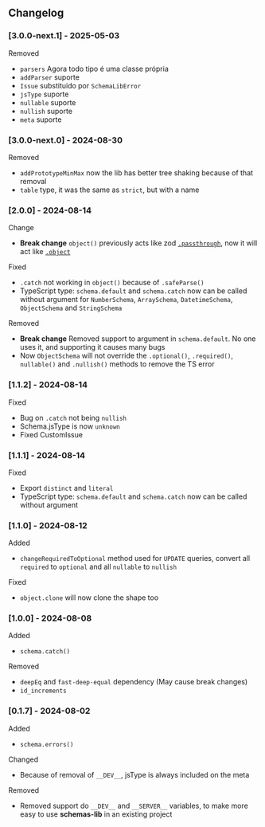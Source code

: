 ## Changelog

### [3.0.0-next.1] - 2025-05-03

Removed

- `parsers` Agora todo tipo é uma classe própria
- `addParser` suporte
- `Issue` substituido por `SchemaLibError`
- `jsType` suporte
- `nullable` suporte
- `nullish` suporte
- `meta` suporte

### [3.0.0-next.0] - 2024-08-30

Removed

- `addPrototypeMinMax` now the lib has better tree shaking because of that removal
- `table` type, it was the same as `strict`, but with a name

### [2.0.0] - 2024-08-14

Change

- **Break change** `object()` previously acts like zod [`.passthrough`](https://zod.dev/?id=passthrough), now it will act like [`.object`](https://zod.dev/?id=objects)

Fixed

- `.catch` not working in `object()` because of `.safeParse()`
- TypeScript type: `schema.default` and `schema.catch` now can be called without argument for `NumberSchema`, `ArraySchema`, `DatetimeSchema`, `ObjectSchema` and `StringSchema`

Removed

- **Break change** Removed support to argument in `schema.default`. No one uses it, and supporting it causes many bugs
- Now `ObjectSchema` will not override the `.optional()`, `.required()`, `nullable()` and `.nullish()` methods to remove the TS error

### [1.1.2] - 2024-08-14

Fixed

- Bug on `.catch` not being `nullish`
- Schema.jsType is now `unknown`
- Fixed CustomIssue

### [1.1.1] - 2024-08-14

Fixed

- Export `distinct` and `literal`
- TypeScript type: `schema.default` and `schema.catch` now can be called without argument

### [1.1.0] - 2024-08-12

Added

- `changeRequiredToOptional` method used for `UPDATE` queries, convert all `required` to `optional` and all `nullable` to `nullish`

Fixed

- `object.clone` will now clone the shape too

### [1.0.0] - 2024-08-08

Added

- `schema.catch()`

Removed

- `deepEq` and `fast-deep-equal` dependency (May cause break changes)
- `id_increments`

### [0.1.7] - 2024-08-02

Added

- `schema.errors()`

Changed

- Because of removal of `__DEV__`, jsType is always included on the meta

Removed

- Removed support do `__DEV__` and `__SERVER__` variables, to make more easy to use **schemas-lib** in an existing project
